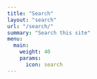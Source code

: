 ```yaml
---
title: "Search"
layout: "search"
url: "/search/"
summary: "Search this site"
menu:
  main:
    weight: 40
    params:
      icon: search
---
```


